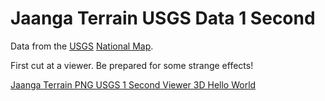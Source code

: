Jaanga Terrain USGS Data 1 Second
===

<span style=display:none; >[View as web page]( http://jaanga.github.io/terrain-usgs-data-1second/ "view the files as apps." ) <input value="<< You are here" size=15 style="font:bold 11pt monospace;border-width:0;" ></span>  

Data from the [USGS]( http://www.usgs.gov/ ) [National Map]( http://nationalmap.gov/index.html ).

First cut at a viewer. Be prepared for some strange effects!

[Jaanga Terrain PNG USGS 1 Second Viewer 3D Hello World]( http://jaanga.github.io/terrain-usgs-viewers/png-usgs-viewer-3d-hello-world/r1/png-usgs-viewer-3d-hello-world.html )
